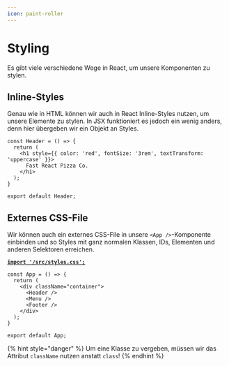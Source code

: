 ```yaml
---
icon: paint-roller
---
```


# Styling

Es gibt viele verschiedene Wege in React, um unsere Komponenten zu stylen.

## Inline-Styles

Genau wie in HTML können wir auch in React Inline-Styles nutzen, um unsere Elemente zu stylen. In JSX funktioniert es jedoch ein wenig anders, denn hier übergeben wir ein Objekt an Styles.

```tsx
const Header = () => {
  return (
    <h1 style={{ color: 'red', fontSize: '3rem', textTransform: 'uppercase' }}>
      Fast React Pizza Co.
    </h1>
  );
}

export default Header;
```

## Externes CSS-File

Wir können auch ein externes CSS-File in unsere `<App />`-Komponente einbinden und so Styles mit ganz normalen Klassen, IDs, Elementen und anderen Selektoren erreichen.

<pre class="language-tsx"><code class="lang-tsx"><strong><a data-footnote-ref href="#user-content-fn-1">import '/src/styles.css';</a>
</strong>
const App = () => {
  return (
    &#x3C;div className="container">
      &#x3C;Header />
      &#x3C;Menu />
      &#x3C;Footer />
    &#x3C;/div>
  );
}

export default App;
</code></pre>

{% hint style="danger" %}
Um eine Klasse zu vergeben, müssen wir das Attribut `className` nutzen anstatt `class`!
{% endhint %}



[^1]: Bei einige Bundlern muss dieser Import nicht gemacht werden.
